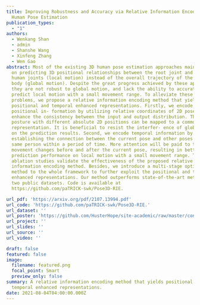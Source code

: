```yaml
---
title: Improving Robustness and Accuracy via Relative Information Encoding in 3D
  Human Pose Estimation
publication_types:
  - "1"
authors:
  - Wenkang Shan
  - admin
  - Shanshe Wang
  - Xinfeng Zhang
  - Wen Gao
abstract: Most of the existing 3D human pose estimation approaches mainly focus
  on predicting 3D positional relationships between the root joint and other
  human joints (local motion) instead of the overall trajectory of the human
  body (global motion). Despite the great progress achieved by these approaches,
  they are not robust to global motion, and lack the ability to accurately
  predict local motion with a small movement range. To alleviate these two
  problems, we propose a relative information encoding method that yields
  positional and temporal enhanced representations. Firstly, we encode
  positional in- formation by utilizing relative coordinates of 2D poses to
  enhance the consistency between the input and output distribution. The same
  posture with different absolute 2D positions can be mapped to a common
  representation. It is beneficial to resist the interfer- ence of global motion
  on the prediction results. Second, we encode temporal information by
  establishing the connection between the current pose and other poses of the
  same person within a period of time. More attention will be paid to the
  movement changes before and after the current pose, resulting in better
  prediction performance on local motion with a small movement range. The
  ablation studies validate the effectiveness of the proposed relative
  information encoding method. Besides, we introduce a multi-stage optimization
  method to the whole framework to further exploit the positional and temporal
  enhanced representations. Our method outperforms state-of-the-art methods on
  two public datasets. Code is available at
  https://github.com/paTRICK-swk/Pose3D-RIE.

url_pdf: 'https://arxiv.org/pdf/2107.13994.pdf'
url_code: 'https://github.com/paTRICK-swk/Pose3D-RIE.'
url_dataset: ''
url_poster: 'https://github.com/HusterHope/site-academic/raw/master/content/publication/improving-robustness-and-accuracy-via-relative-information-encoding-in-3d-human-pose-estimation/Poster-10.jpg'
url_project: ''
url_slides: ''
url_source: ''
url_video: ''

draft: false
featured: false
image:
  filename: featured.png
  focal_point: Smart
  preview_only: false
summary: A relative information encoding method that yields positional and
  temporal enhanced representations.
date: 2021-08-04T04:00:00.000Z
---
```


